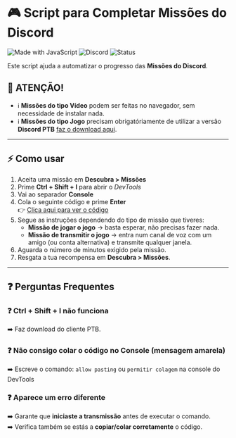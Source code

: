 # 🎮 Script para Completar Missões do Discord

![Made with JavaScript](https://img.shields.io/badge/Made%20with-JavaScript-yellow?style=for-the-badge&logo=javascript)
![Discord](https://img.shields.io/badge/Discord-7289DA?style=for-the-badge&logo=discord&logoColor=white)
![Status](https://img.shields.io/badge/Estado-Experimental-orange?style=for-the-badge)

Este script ajuda a automatizar o progresso das **Missões do Discord**.  

## 🧪 ATENÇÃO!
- ℹ️ **Missões do tipo Vídeo** podem ser feitas no navegador, sem necessidade de instalar nada.
- ℹ️ **Missões do tipo Jogo** precisam obrigatóriamente de utilizar a versão **Discord PTB** [faz o download aqui](https://discord.com/api/download/ptb).  

---

## ⚡ Como usar
1. Aceita uma missão em **Descubra > Missões**  
2. Prime **Ctrl + Shift + I** para abrir o *DevTools*  
3. Vai ao separador **Console**  
4. Cola o seguinte código e prime **Enter**  
   👉 [Clica aqui para ver o código](./code.js)  
5. Segue as instruções dependendo do tipo de missão que tiveres:
   - **Missão de jogar o jogo** → basta esperar, não precisas fazer nada.  
   - **Missão de transmitir o jogo** → entra num canal de voz com um amigo (ou conta alternativa) e transmite qualquer janela.  
6. Aguarda o número de minutos exigido pela missão.  
7. Resgata a tua recompensa em **Descubra > Missões**.  

---

## ❓ Perguntas Frequentes

### ❓ Ctrl + Shift + I não funciona
➡️ Faz download do cliente PTB.

### ❓ Não consigo colar o código no Console (mensagem amarela)
➡️ Escreve o comando: `allow pasting` ou `permitir colagem` na console do DevTools

### ❓ Aparece um erro diferente
➡️ Garante que **iniciaste a transmissão** antes de executar o comando.  
➡️ Verifica também se estás a **copiar/colar corretamente** o código.  

